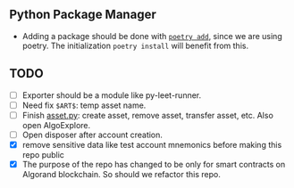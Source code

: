 ## Python Package Manager

- Adding a package should be done with [`poetry add`](https://python-poetry.org/docs/cli/#add), since we are using poetry. The initialization `poetry install` will benefit from this.

## TODO

- [ ] Exporter should be a module like py-leet-runner.
- [ ] Need fix `$ART$`: temp asset name.
- [ ] Finish [asset.py](./../artificial_algorand_contract/classes/asset.py): create asset, remove asset, transfer asset, etc. Also open AlgoExplore.
- [ ] Open disposer after account creation.
- [x] remove sensitive data like test account mnemonics before making this repo public
- [x] The purpose of the repo has changed to be only for smart contracts on Algorand blockchain. So should we refactor this repo.
